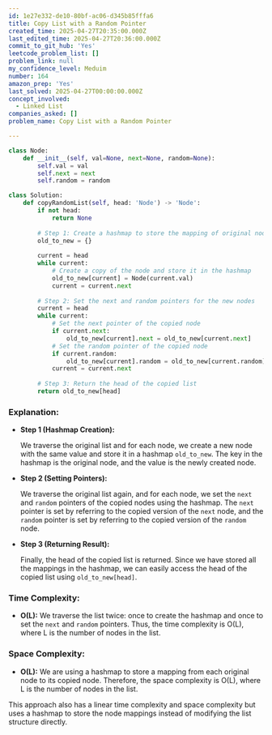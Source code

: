 ```yaml
---
id: 1e27e332-de10-80bf-ac06-d345b85fffa6
title: Copy List with a Random Pointer
created_time: 2025-04-27T20:35:00.000Z
last_edited_time: 2025-04-27T20:36:00.000Z
commit_to_git_hub: 'Yes'
leetcode_problem_list: []
problem_link: null
my_confidence_level: Meduim
number: 164
amazon_prep: 'Yes'
last_solved: 2025-04-27T00:00:00.000Z
concept_involved:
  - Linked List
companies_asked: []
problem_name: Copy List with a Random Pointer

---
```


```python
class Node:
    def __init__(self, val=None, next=None, random=None):
        self.val = val
        self.next = next
        self.random = random

class Solution:
    def copyRandomList(self, head: 'Node') -> 'Node':
        if not head:
            return None
        
        # Step 1: Create a hashmap to store the mapping of original nodes to copied nodes
        old_to_new = {}
        
        current = head
        while current:
            # Create a copy of the node and store it in the hashmap
            old_to_new[current] = Node(current.val)
            current = current.next
        
        # Step 2: Set the next and random pointers for the new nodes
        current = head
        while current:
            # Set the next pointer of the copied node
            if current.next:
                old_to_new[current].next = old_to_new[current.next]
            # Set the random pointer of the copied node
            if current.random:
                old_to_new[current].random = old_to_new[current.random]
            current = current.next
        
        # Step 3: Return the head of the copied list
        return old_to_new[head]

```

### **Explanation:**

*   **Step 1 (Hashmap Creation):**

    We traverse the original list and for each node, we create a new node with the same value and store it in a hashmap `old_to_new`. The key in the hashmap is the original node, and the value is the newly created node.

*   **Step 2 (Setting Pointers):**

    We traverse the original list again, and for each node, we set the `next` and `random` pointers of the copied nodes using the hashmap. The `next` pointer is set by referring to the copied version of the `next` node, and the `random` pointer is set by referring to the copied version of the `random` node.

*   **Step 3 (Returning Result):**

    Finally, the head of the copied list is returned. Since we have stored all the mappings in the hashmap, we can easily access the head of the copied list using `old_to_new[head]`.

### **Time Complexity:**

*   **O(L):** We traverse the list twice: once to create the hashmap and once to set the `next` and `random` pointers. Thus, the time complexity is O(L), where L is the number of nodes in the list.

### **Space Complexity:**

*   **O(L):** We are using a hashmap to store a mapping from each original node to its copied node. Therefore, the space complexity is O(L), where L is the number of nodes in the list.

This approach also has a linear time complexity and space complexity but uses a hashmap to store the node mappings instead of modifying the list structure directly.
